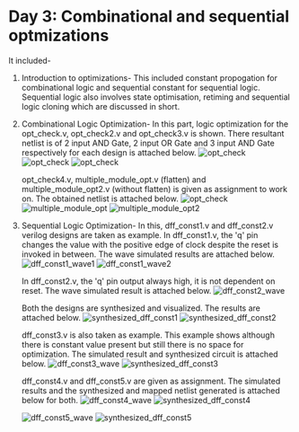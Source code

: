 # Day 3: Combinational and sequential optmizations
It included-
1. Introduction to optimizations-
    This included constant propogation for combinational logic and sequential constant for sequential logic. Sequential logic also involves state optimisation, retiming and sequential logic cloning which are discussed in short. 

2. Combinational Logic Optimization-
    In this part, logic optimization for the opt_check.v, opt_check2.v and opt_check3.v is shown. There resultant netlist is of 2 input AND Gate, 2 input OR Gate and 3 input AND Gate respectively for each design is attached below. 
    ![opt_check](/week_1/day_3/img/combinational_logic_optimization/opt_check.png)
    ![opt_check](/week_1/day_3/img/combinational_logic_optimization/opt_check2.png)
    ![opt_check](/week_1/day_3/img/combinational_logic_optimization/opt_check3.png)
    
    opt_check4.v, multiple_module_opt.v (flatten) and multiple_module_opt2.v (without flatten) is given as assignment to work on. The obtained netlist is attached below.
    ![opt_check](/week_1/day_3/img/combinational_logic_optimization/opt_check4.png)
    ![multiple_module_opt](/week_1/day_3/img/combinational_logic_optimization/multiple_module_opt.png)
    ![multiple_module_opt2](/week_1/day_3/img/combinational_logic_optimization/multiple_module_opt2.png)
    
3. Sequential Logic Optimization-
    In this, dff_const1.v and dff_const2.v verilog designs are taken as example.
    In dff_const1.v, the 'q' pin changes the value with the positive edge of clock despite the reset is invoked in between. The wave simulated results are attached below.
    ![dff_const1_wave1](/week_1/day_3/img/sequential_logic_optimizatoin/dff_const1_wave1.png)
    ![dff_const1_wave2](/week_1/day_3/img/sequential_logic_optimizatoin/dff_const1_wave2.png)
    
    In dff_const2.v, the 'q' pin output always high, it is not dependent on reset. The wave simulated result is attached below.
    ![dff_const2_wave](/week_1/day_3/img/sequential_logic_optimizatoin/dff_const2_wave.png)
    
    Both the designs are synthesized and visualized. The results are attached below.
    ![synthesized_dff_const1](/week_1/day_3/img/sequential_logic_optimizatoin/synthesized_dff_const1.png)
    ![synthesized_dff_const2](/week_1/day_3/img/sequential_logic_optimizatoin/synthesized_dff_const2.png)
    
    dff_const3.v is also taken as example. This example shows although there is constant value present but still there is no space for optimization. The simulated result and synthesized circuit is attached below.
    ![dff_const3_wave](/week_1/day_3/img/sequential_logic_optimizatoin/dff_const3_wave.png)
    ![synthesized_dff_const3](/week_1/day_3/img/sequential_logic_optimizatoin/synthesized_dff_const3.png)
    
    dff_const4.v and dff_const5.v are given as assignment. The simulated results and the synthesized and mapped netlist generated is attached below for both.
    ![dff_const4_wave](/week_1/day_3/img/sequential_logic_optimizatoin/dff_const4_wave.png)
    ![synthesized_dff_const4](/week_1/day_3/img/sequential_logic_optimizatoin/synthesized_dff_const4.png)
    
    ![dff_const5_wave](/week_1/day_3/img/sequential_logic_optimizatoin/dff_const5_wave.png)
    ![synthesized_dff_const5](/week_1/day_3/img/sequential_logic_optimizatoin/synthesized_dff_const5.png)
    
    
